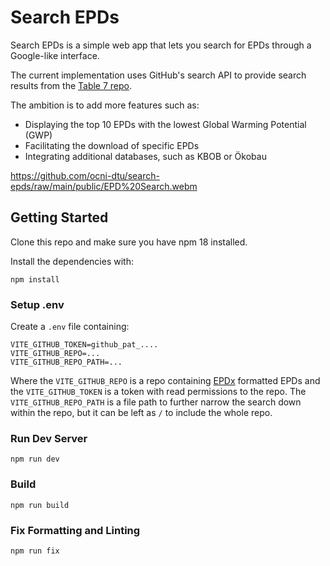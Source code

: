 # Search EPDs

Search EPDs is a simple web app that lets you search for EPDs through a Google-like interface.

The current implementation uses GitHub's search API to provide search results from
the [Table 7 repo](https://github.com/ocni-dtu/table7).

The ambition is to add more features such as:

- Displaying the top 10 EPDs with the lowest Global Warming Potential (GWP)
- Facilitating the download of specific EPDs
- Integrating additional databases, such as KBOB or Ökobau

https://github.com/ocni-dtu/search-epds/raw/main/public/EPD%20Search.webm

## Getting Started

Clone this repo and make sure you have npm 18 installed.

Install the dependencies with:

`npm install`

### Setup .env
Create a `.env` file containing:

```.dotenv
VITE_GITHUB_TOKEN=github_pat_....
VITE_GITHUB_REPO=...
VITE_GITHUB_REPO_PATH=...
```

Where the `VITE_GITHUB_REPO` is a repo containing [EPDx](https://epdx.kongsgaard.eu/) formatted EPDs and the `VITE_GITHUB_TOKEN` is a token with
read permissions to the repo. The `VITE_GITHUB_REPO_PATH` is a file path to further narrow the search down within the
repo, but it can be left as `/` to include the whole repo.

### Run Dev Server

`npm run dev`

### Build

`npm run build`

### Fix Formatting and Linting

`npm run fix`